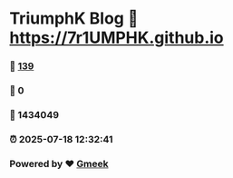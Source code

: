 # TriumphK Blog :link: https://7r1UMPHK.github.io 
### :page_facing_up: [139](https://7r1UMPHK.github.io/tag.html) 
### :speech_balloon: 0 
### :hibiscus: 1434049 
### :alarm_clock: 2025-07-18 12:32:41 
### Powered by :heart: [Gmeek](https://github.com/Meekdai/Gmeek)

